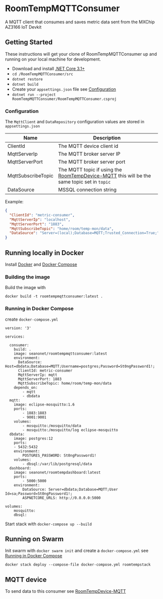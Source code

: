 # RoomTempMQTTConsumer
A MQTT client that consumes and saves metric data sent from the MXChip AZ3166 IoT Devkit

## Getting Started

These instructions will get your clone of RoomTempMQTTConsumer up and running on your local machine for development.

- Download and install [.NET Core 3.1+](https://dotnet.microsoft.com/download) 
- `cd /RoomTempMQTTConsumer/src`
- `dotnet restore`
- `dotnet build`
- Create your `appsettings.json` file see [Configuration](#configuration) 
- `dotnet run --project RoomTempMQTTConsumer/RoomTempMQTTConsumer.csproj`


### Configuration

The `MqttClient` and `DataRepository` configuration values are stored in `appsettings.json`

| Name|Description|
|---|---|
| ClientId | The MQTT device client id|
| MqttServerIp | The MQTT broker server IP|
| MqttServerPort | The MQTT broker server port|
| MqttSubscribeTopic | The MQTT topic if using the [RoomTempDevice-MQTT](https://github.com/SeanoNET/RoomTempDevice-MQTT) this will be the same topic set in `topic`|
| DataSource | MSSQL connection string |

Example:
```JSON
{
  "ClientId": "metric-consumer",
  "MqttServerIp": "localhost",
  "MqttServerPort": "1883",
  "MqttSubscribeTopic": "home/room/temp-mon/data",
  "DataSource": "Server=(local);Database=MQTT;Trusted_Connection=True;"
}
```
## Running locally in Docker

Install [Docker](https://docs.docker.com/get-docker/) and [Docker Compose](https://docs.docker.com/compose/install/)

### Building the image

Build the image with

`docker build -t roomtempmqttconsumer:latest .`

### Running in Docker Compose

create `docker-compose.yml`

```
version: '3'

services:

  consumer:
    build: .
    image: seanonet/roomtempmqttconsumer:latest
    environment:
      DataSource: Host=dbdata;Database=MQTT;Username=postgres;Password=St0ngPassword1!;
      ClientId: metric-consumer
      MqttServerIp: mqtt
      MqttServerPort: 1883
      MqttSubscribeTopic: home/room/temp-mon/data
    depends_on:
        - mqtt
        - dbdata
  mqtt:
    image: eclipse-mosquitto:1.6
    ports:
        - 1883:1883
        - 9001:9001
    volumes:
        - mosquitto:/mosquitto/data
        - mosquitto:/mosquitto/log eclipse-mosquitto
  dbdata:
    image: postgres:12
    ports:
    - 5432:5432
    environment:
        POSTGRES_PASSWORD: St0ngPassword1!
    volumes:
        - dbsql:/var/lib/postgresql/data
  dashboard:
    image: seanonet/roomtempdashboard:latest
    ports:
        - 5000:5000
    environment:
        DataSource: Server=dbdata;Database=MQTT;User Id=sa;Password=St0ngPassword1!;
        ASPNETCORE_URLS: http://0.0.0.0:5000

volumes:
    mosquitto:
    dbsql:
```

Start stack with `docker-compose up --build`

## Running on Swarm

Init swarm with `docker swarm init` and create a `docker-compose.yml` see [Running in Docker Compose](#running-in-docker-compose)

`docker stack deploy --compose-file docker-compose.yml roomtempstack`


## MQTT device

To send data to this consumer see [RoomTempDevice-MQTT](https://github.com/SeanoNET/RoomTempDevice-MQTT)